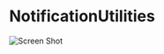 # NotificationUtilities
![Screen Shot](https://monosnap.com/file/Yy3wt9kuCWhyRq55Jxs682t0zOh8m4.png)
